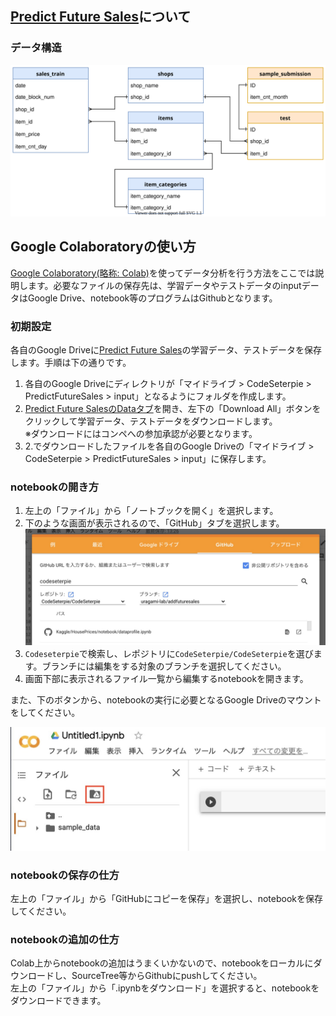 ## [Predict Future Sales](https://www.kaggle.com/c/competitive-data-science-predict-future-sales/overview)について
### データ構造
<img src="/Kaggle/PredictFutureSales/images/PredictFutureSalse.svg" width="800">


## Google Colaboratoryの使い方

[Google Colaboratory(略称: Colab)](https://colab.research.google.com/notebooks/welcome.ipynb?hl=ja)を使ってデータ分析を行う方法をここでは説明します。必要なファイルの保存先は、学習データやテストデータのinputデータはGoogle Drive、notebook等のプログラムはGithubとなります。

### 初期設定

各自のGoogle Driveに[Predict Future Sales](https://www.kaggle.com/c/competitive-data-science-predict-future-sales/overview)の学習データ、テストデータを保存します。手順は下の通りです。
1. 各自のGoogle Driveにディレクトリが「マイドライブ > CodeSeterpie > PredictFutureSales > input」となるようにフォルダを作成します。
2. [Predict Future SalesのDataタブ](https://www.kaggle.com/c/competitive-data-science-predict-future-sales/data)を開き、左下の「Download All」ボタンをクリックして学習データ、テストデータをダウンロードします。  
   ※ダウンロードにはコンペへの参加承認が必要となります。
3. 2.でダウンロードしたファイルを各自のGoogle Driveの「マイドライブ > CodeSeterpie > PredictFutureSales > input」に保存します。

### notebookの開き方
1. 左上の「ファイル」から「ノートブックを開く」を選択します。
2. 下のような画面が表示されるので、「GitHub」タブを選択します。  <img src="/Kaggle/PredictFutureSales/images/load_from_github.jpg" width="800">
3. `Codeseterpie`で検索し、レポジトリに`CodeSeterpie/CodeSeterpie`を選びます。ブランチには編集をする対象のブランチを選択してください。
4. 画面下部に表示されるファイル一覧から編集するnotebookを開きます。

また、下のボタンから、notebookの実行に必要となるGoogle Driveのマウントをしてください。

<img src="/Kaggle/PredictFutureSales/images/open_googledrive.jpg" width="800">

### notebookの保存の仕方
左上の「ファイル」から「GitHubにコピーを保存」を選択し、notebookを保存してください。

### notebookの追加の仕方
Colab上からnotebookの追加はうまくいかないので、notebookをローカルにダウンロードし、SourceTree等からGithubにpushしてください。  
左上の「ファイル」から「.ipynbをダウンロード」を選択すると、notebookをダウンロードできます。

